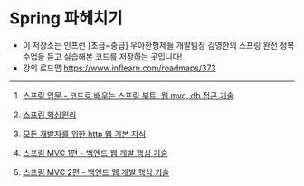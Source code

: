# Spring 파헤치기
-  이 저장소는 인프런 [초급~중급] 우아한형제들 개발팀장 김영한의 스프링 완전 정복 수업을 듣고 실습해본 코드를 저장하는 곳입니다!
-  강의 로드맵 https://www.inflearn.com/roadmaps/373
---------------
1. [스프링 입문 - 코드로 배우는 스프링 부트, 웹 mvc, db 접근 기술](https://github.com/ssj9398/SpringPractice/tree/main/hello-spring)

2. [스프링 핵심원리]()

3. [모든 개발자를 위한 http 웹 기본 지식]()

4. [스프링 MVC 1편 - 백엔드 웹 개발 핵심 기술](https://github.com/ssj9398/SpringPractice/tree/main/mvc%201%ED%8E%B8/servlet)

5. [스프링 MVC 2편 - 백엔드 웹 개발 핵심 기술]()